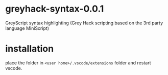 # greyhack-syntax-0.0.1
GreyScript syntax highlighting (Grey Hack scripting based on the 3rd party language MiniScript)

# installation
place the folder in `<user home>/.vscode/extensions` folder and restart vscode.
